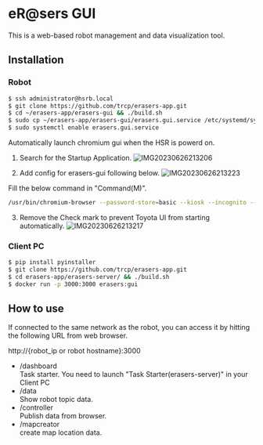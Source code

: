 # eR@sers GUI
This is a web-based robot management and data visualization tool.

## Installation
### Robot
```bash
$ ssh administrator@hsrb.local
$ git clone https://github.com/trcp/erasers-app.git
$ cd ~/erasers-app/erasers-gui && ./build.sh
$ sudo cp ~/erasers-app/erasers-gui/erasers.gui.service /etc/systemd/system
$ sudo systemctl enable erasers.gui.service
```
Automatically launch chromium gui when the HSR is powerd on. 
1. Search for the Startup Application.
![IMG20230626213206](https://github.com/ry0hei-kobayashi/erasers-app-v2/assets/110576744/a470643d-6770-41b9-b0e2-43b2f2d1d745)

2. Add config for erasers-gui following below.
![IMG20230626213223](https://github.com/ry0hei-kobayashi/erasers-app-v2/assets/110576744/876b2456-0e94-43ef-bc42-d0a3cfd8a9a6)

Fill the below command in "Command(M)".  
```bash
/usr/bin/chromium-browser --password-store=basic --kiosk --incognito --disable-translate --disable-translate-new-ux -disk-cache-size=1 -media-cache-size=1 http://localhost:3000
```
3. Remove the Check mark to prevent Toyota UI from starting automatically.
![IMG20230626213217](https://github.com/ry0hei-kobayashi/erasers-app-v2/assets/110576744/873dadde-3b1f-4fa5-97e6-1ef08e0fd4f0)



### Client PC
```bash
$ pip install pyinstaller
$ git clone https://github.com/trcp/erasers-app.git
$ cd erasers-app/erasers-server/ && ./build.sh
$ docker run -p 3000:3000 erasers:gui
```
## How to use
If connected to the same network as the robot, you can access it by hitting the following URL from web browser.  

http://{robot_ip or robot hostname}:3000

- /dashboard  
Task starter.
You need to launch "Task Starter(erasers-server)" in your Client PC
- /data  
Show robot topic data.
- /controller  
Publish data from browser.
- /mapcreator  
create map location data.
  
